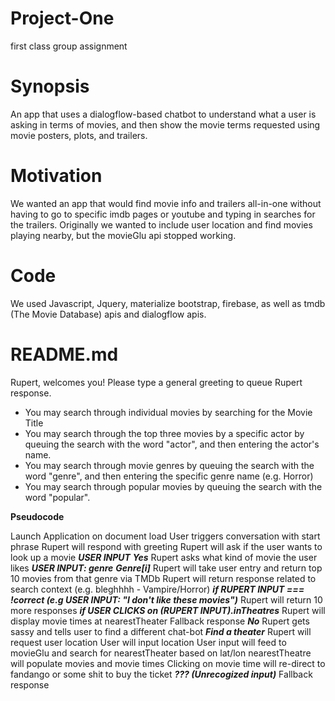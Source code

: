 # Project-One
first class group assignment

# Synopsis

An app that uses a dialogflow-based chatbot to understand what a user is asking in terms of movies, and then show the movie terms requested using movie posters, plots, and trailers.


# Motivation

We wanted an app that would find movie info and trailers all-in-one without having to go to specific imdb pages or youtube and typing in searches for the trailers. Originally we wanted to include user location and find movies playing nearby, but the movieGlu api stopped working.

# Code

We used Javascript, Jquery, materialize bootstrap, firebase, as well as tmdb (The Movie Database) apis and dialogflow apis.

# README.md

Rupert, welcomes you! Please type a general greeting to queue Rupert response.

- You may search through individual movies by searching for the Movie Title 
- You may search through the top three movies by a specific actor by queuing the search with the word "actor", and then entering the actor's name.
- You may search through movie genres by queuing the search with the word "genre", and then entering the specific genre name (e.g. Horror)
- You may search through popular movies by queuing the search with the word "popular".

**Pseudocode**

Launch Application on document load
User triggers conversation with start phrase
Rupert will respond with greeting
Rupert will ask if the user wants to look up a movie
 ***USER INPUT***
 ***Yes***
   Rupert asks what kind of movie the user likes
     ***USER INPUT: genre***
       ***Genre[i]***
         Rupert will take user entry and return top 10 movies from that genre via TMDb
         Rupert will return response related to search context (e.g. bleghhhh - Vampire/Horror)
           ***if RUPERT INPUT === !correct (e.g USER INPUT: "I don't like these movies")***
             Rupert will return 10 more responses
           ***if USER CLICKS on (RUPERT INPUT).inTheatres***
             Rupert will display movie times at nearestTheater
     Fallback response
 ***No***
   Rupert gets sassy and tells user to find a different chat-bot
 ***Find a theater***
   Rupert will request user location
     User will input location
       User input will feed to movieGlu and search for nearestTheater based on lat/lon
         nearestTheatre will populate movies and movie times
           Clicking on movie time will re-direct to fandango or some shit to buy the ticket
 ***??? (Unrecogized input)*** 
   Fallback response
